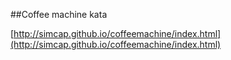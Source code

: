 ##Coffee machine kata

[http://simcap.github.io/coffeemachine/index.html](http://simcap.github.io/coffeemachine/index.html)
